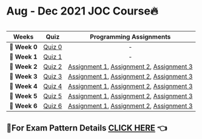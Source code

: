 # Aug - Dec 2021 JOC Course🔥

<img src="https://www.monterail.com/hubfs/blog/featured/xPython,P20task,P20automation,P20featured,P20image.jpg.pagespeed.ic.jbYjdoB-fx.jpg" alt="">

| Weeks  | Quiz |  Programming Assignments  |
| :----: | :--: | :-----------------------: |
| **🔸 Week 0**  | [Quiz 0](https://github.com/kishanrajput23/NPTEL-The-Joy-of-Computing-using-Python/blob/main/Aug%20-%20Dec%202021%20JOC%20Course/Week%200/README.md)  |  -  |
| **🔸 Week 1**  | [Quiz 1](https://github.com/kishanrajput23/NPTEL-The-Joy-of-Computing-using-Python/blob/main/Aug%20-%20Dec%202021%20JOC%20Course/Week%201/README.md)  |  -  |
| **🔸 Week 2**  | [Quiz 2](https://github.com/kishanrajput23/NPTEL-The-Joy-of-Computing-using-Python/blob/main/Aug%20-%20Dec%202021%20JOC%20Course/Week%202/README.md)  |  [Assignment 1](https://github.com/kishanrajput23/NPTEL-The-Joy-of-Computing-using-Python/blob/main/Aug%20-%20Dec%202021%20JOC%20Course/Week%202/Week%202%20Programming%20Assignment%201.py), [Assignment 2](https://github.com/kishanrajput23/NPTEL-The-Joy-of-Computing-using-Python/blob/main/Aug%20-%20Dec%202021%20JOC%20Course/Week%202/Week%202%20Programming%20Assignment%202.py), [Assignment 3](https://github.com/kishanrajput23/NPTEL-The-Joy-of-Computing-using-Python/blob/main/Aug%20-%20Dec%202021%20JOC%20Course/Week%202/Week%202%20Programming%20Assignment%203.py)  |
| **🔸 Week 3**  | [Quiz 3](https://github.com/kishanrajput23/NPTEL-The-Joy-of-Computing-using-Python/blob/main/Aug%20-%20Dec%202021%20JOC%20Course/Week%203/README.md)  |  [Assignment 1](https://github.com/kishanrajput23/NPTEL-The-Joy-of-Computing-using-Python/blob/main/Aug%20-%20Dec%202021%20JOC%20Course/Week%203/Week%203%20Programming%20Assignment%201.py), [Assignment 2](https://github.com/kishanrajput23/NPTEL-The-Joy-of-Computing-using-Python/blob/main/Aug%20-%20Dec%202021%20JOC%20Course/Week%203/Week%203%20Programming%20Assignment%202.py), [Assignment 3](https://github.com/kishanrajput23/NPTEL-The-Joy-of-Computing-using-Python/blob/main/Aug%20-%20Dec%202021%20JOC%20Course/Week%203/Week%203%20Programming%20Assignment%203.py)  |
| **🔸 Week 4**  | [Quiz 4](https://github.com/kishanrajput23/NPTEL-The-Joy-of-Computing-using-Python/blob/main/Aug%20-%20Dec%202021%20JOC%20Course/Week%204/README.md)  |  [Assignment 1](https://github.com/kishanrajput23/NPTEL-The-Joy-of-Computing-using-Python/blob/main/Aug%20-%20Dec%202021%20JOC%20Course/Week%204/Week%204%20Programming%20Assignment%201.py), [Assignment 2](https://github.com/kishanrajput23/NPTEL-The-Joy-of-Computing-using-Python/blob/main/Aug%20-%20Dec%202021%20JOC%20Course/Week%204/Week%204%20Programming%20Assignment%202.py), [Assignment 3](https://github.com/kishanrajput23/NPTEL-The-Joy-of-Computing-using-Python/blob/main/Aug%20-%20Dec%202021%20JOC%20Course/Week%204/Week%204%20Programming%20Assignment%203.py)  |
| **🔸 Week 5**  | [Quiz 5](https://github.com/kishanrajput23/NPTEL-The-Joy-of-Computing-using-Python/blob/main/Aug%20-%20Dec%202021%20JOC%20Course/Week%205/README.md)  |  [Assignment 1](https://github.com/kishanrajput23/NPTEL-The-Joy-of-Computing-using-Python/blob/main/Aug%20-%20Dec%202021%20JOC%20Course/Week%205/Week%205%20Programming%20Assignment%201.py), [Assignment 2](https://github.com/kishanrajput23/NPTEL-The-Joy-of-Computing-using-Python/blob/main/Aug%20-%20Dec%202021%20JOC%20Course/Week%205/Week%205%20Programming%20Assignment%202.py), [Assignment 3](https://github.com/kishanrajput23/NPTEL-The-Joy-of-Computing-using-Python/blob/main/Aug%20-%20Dec%202021%20JOC%20Course/Week%205/Week%205%20Programming%20Assignment%203.py)  |
| **🔸 Week 6**  | [Quiz 6](https://github.com/kishanrajput23/NPTEL-The-Joy-of-Computing-using-Python/blob/main/Aug%20-%20Dec%202021%20JOC%20Course/Week%206/README.md)  |  [Assignment 1](https://github.com/kishanrajput23/NPTEL-The-Joy-of-Computing-using-Python/blob/main/Aug%20-%20Dec%202021%20JOC%20Course/Week%206/Week%206%20Programming%20Assignment%201.py), [Assignment 2](https://github.com/kishanrajput23/NPTEL-The-Joy-of-Computing-using-Python/blob/main/Aug%20-%20Dec%202021%20JOC%20Course/Week%206/Week%206%20Programming%20Assignment%202.py), [Assignment 3](https://github.com/kishanrajput23/NPTEL-The-Joy-of-Computing-using-Python/blob/main/Aug%20-%20Dec%202021%20JOC%20Course/Week%206/Week%206%20Programming%20Assignment%203.py)  |

## 📌For Exam Pattern Details [CLICK HERE](https://github.com/kishanrajput23/NPTEL-The-Joy-of-Computing-using-Python/blob/main/Aug%20-%20Dec%202021%20JOC%20Course/Exam%20Pattern.md) 👈
